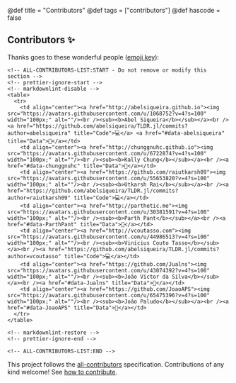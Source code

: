 @def title = "Contributors"
@def tags = ["contributors"]
@def hascode = false

## Contributors ✨

Thanks goes to these wonderful people ([emoji key](https://allcontributors.org/docs/en/emoji-key)):

~~~
<!-- ALL-CONTRIBUTORS-LIST:START - Do not remove or modify this section -->
<!-- prettier-ignore-start -->
<!-- markdownlint-disable -->
<table>
  <tr>
    <td align="center"><a href="http://abelsiqueira.github.io"><img src="https://avatars.githubusercontent.com/u/1068752?v=4?s=100" width="100px;" alt=""/><br /><sub><b>Abel Siqueira</b></sub></a><br /><a href="https://github.com/abelsiqueira/TLDR.jl/commits?author=abelsiqueira" title="Code">💻</a> <a href="#data-abelsiqueira" title="Data">🔣</a></td>
    <td align="center"><a href="http://chunggnuhc.github.io"><img src="https://avatars.githubusercontent.com/u/6722874?v=4?s=100" width="100px;" alt=""/><br /><sub><b>Kally Chung</b></sub></a><br /><a href="#data-chunggnuhc" title="Data">🔣</a></td>
    <td align="center"><a href="https://github.com/raiutkarsh09"><img src="https://avatars.githubusercontent.com/u/55653820?v=4?s=100" width="100px;" alt=""/><br /><sub><b>Utkarsh Rai</b></sub></a><br /><a href="https://github.com/abelsiqueira/TLDR.jl/commits?author=raiutkarsh09" title="Code">💻</a></td>
    <td align="center"><a href="http://parthetic.me"><img src="https://avatars.githubusercontent.com/u/30381591?v=4?s=100" width="100px;" alt=""/><br /><sub><b>Parth Pant</b></sub></a><br /><a href="#data-ParthPant" title="Data">🔣</a></td>
    <td align="center"><a href="http://vcoutasso.com"><img src="https://avatars.githubusercontent.com/u/44986513?v=4?s=100" width="100px;" alt=""/><br /><sub><b>Vinícius Couto Tasso</b></sub></a><br /><a href="https://github.com/abelsiqueira/TLDR.jl/commits?author=vcoutasso" title="Code">💻</a></td>
    <td align="center"><a href="https://github.com/Jualns"><img src="https://avatars.githubusercontent.com/u/43074392?v=4?s=100" width="100px;" alt=""/><br /><sub><b>João Victor da Silva</b></sub></a><br /><a href="#data-Jualns" title="Data">🔣</a></td>
    <td align="center"><a href="https://github.com/JoaoAPS"><img src="https://avatars.githubusercontent.com/u/65475396?v=4?s=100" width="100px;" alt=""/><br /><sub><b>João Paludo</b></sub></a><br /><a href="#data-JoaoAPS" title="Data">🔣</a></td>
  </tr>
</table>

<!-- markdownlint-restore -->
<!-- prettier-ignore-end -->

<!-- ALL-CONTRIBUTORS-LIST:END -->
~~~

This project follows the [all-contributors](https://github.com/all-contributors/all-contributors) specification. Contributions of any kind welcome! See [how to contribute](https://abelsiqueira.github.io/TLDR.jl).